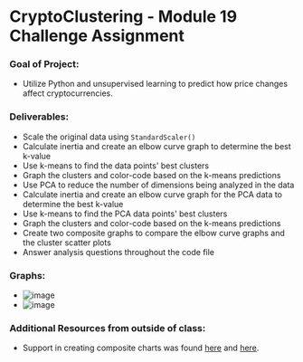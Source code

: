 # CryptoClustering - Module 19 Challenge Assignment
### Goal of Project:
- Utilize Python and unsupervised learning to predict how price changes affect cryptocurrencies.
### Deliverables:
- Scale the original data using `StandardScaler()`
- Calculate inertia and create an elbow curve graph to determine the best k-value
- Use k-means to find the data points' best clusters
- Graph the clusters and color-code based on the k-means predictions
- Use PCA to reduce the number of dimensions being analyzed in the data
- Calculate inertia and create an elbow curve graph for the PCA data to determine the best k-value
- Use k-means to find the PCA data points' best clusters
- Graph the clusters and color-code based on the k-means predictions
- Create two composite graphs to compare the elbow curve graphs and the cluster scatter plots
- Answer analysis questions throughout the code file
### Graphs:
- ![image](https://github.com/lvit001/CryptoClustering/assets/140283164/b1d2560c-ce5a-41d3-b7f4-0b529c95dfb0)
- ![image](https://github.com/lvit001/CryptoClustering/assets/140283164/a3a970a4-3cd2-4843-9328-add61b3448a6)
### Additional Resources from outside of class:
- Support in creating composite charts was found [here](https://hvplot.holoviz.org/user_guide/Plotting.html) and [here](https://holoviews.org/user_guide/Composing_Elements.html).

